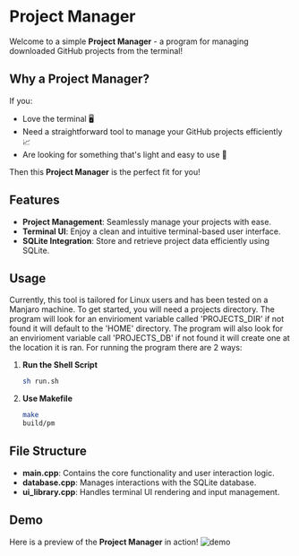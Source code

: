 # Project Manager

Welcome to a simple **Project Manager** - a program for managing downloaded GitHub projects from the terminal!

## Why a Project Manager?

If you:
- Love the terminal 🖥️
- Need a straightforward tool to manage your GitHub projects efficiently 📈
- Are looking for something that's light and easy to use 🎈

Then this **Project Manager** is the perfect fit for you!

## Features

- **Project Management**: Seamlessly manage your projects with ease.
- **Terminal UI**: Enjoy a clean and intuitive terminal-based user interface.
- **SQLite Integration**: Store and retrieve project data efficiently using SQLite.

## Usage

Currently, this tool is tailored for Linux users and has been tested on a Manjaro machine. 
To get started, you will need a projects directory.
The program will look for an envirioment variable called 'PROJECTS_DIR' if not found it will default to the 'HOME' directory.
The program will also look for an envirioment variable call 'PROJECTS_DB' if not found it will create one at the location it is ran.
For running the program there are 2 ways:

1. **Run the Shell Script**
    ```bash
    sh run.sh
    ```

2. **Use Makefile**
    ```bash
    make
    build/pm
    ```

## File Structure

- **main.cpp**: Contains the core functionality and user interaction logic.
- **database.cpp**: Manages interactions with the SQLite database.
- **ui_library.cpp**: Handles terminal UI rendering and input management.


## Demo

Here is a preview of the **Project Manager** in action!
![demo](https://github.com/penguin-vd/project-manager/assets/62374225/dfcb2298-d370-448d-bd9b-b225941f7e84)
